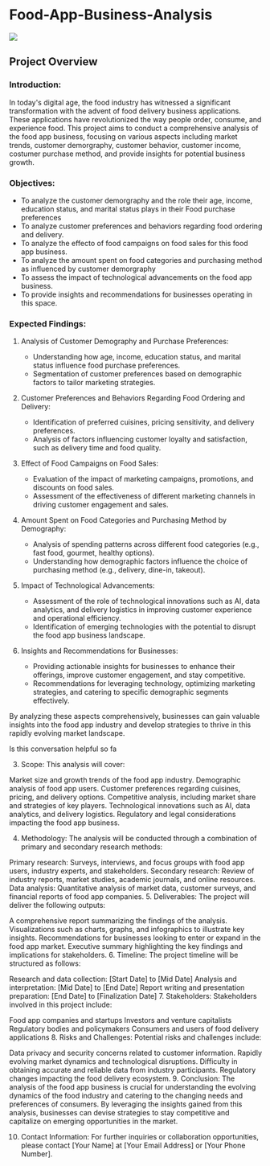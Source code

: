 # Food-App-Business-Analysis
![](Food_App_Business_image.jpg)

## Project Overview
### Introduction:
In today's digital age, the food industry has witnessed a significant transformation with the advent of food delivery business applications. These applications have revolutionized the way people order, consume, and experience food. This project aims to conduct a comprehensive analysis of the food app business, focusing on various aspects including market trends, customer demorgraphy, customer behavior, customer income, costumer purchase method, and provide insights for potential business growth.

### Objectives:
- To analyze the customer demorgraphy and the role their age, income, education status, and marital status plays in their Food purchase preferences
- To analyze customer preferences and behaviors regarding food ordering and delivery.
- To analyze the effecto of food campaigns on food sales for this food app business.
- To analyze the amount spent on food categories and purchasing method as influenced by customer demorgraphy
- To assess the impact of technological advancements on the food app business.
- To provide insights and recommendations for businesses operating in this space.

### Expected Findings:
1.  Analysis of Customer Demography and Purchase Preferences:
     - Understanding how age, income, education status, and marital status influence food purchase preferences.
     - Segmentation of customer preferences based on demographic factors to tailor marketing strategies.

2. Customer Preferences and Behaviors Regarding Food Ordering and Delivery:
     - Identification of preferred cuisines, pricing sensitivity, and delivery preferences.
     - Analysis of factors influencing customer loyalty and satisfaction, such as delivery time and food quality.

3. Effect of Food Campaigns on Food Sales:
     - Evaluation of the impact of marketing campaigns, promotions, and discounts on food sales.
     - Assessment of the effectiveness of different marketing channels in driving customer engagement and sales.

4. Amount Spent on Food Categories and Purchasing Method by Demography:
     - Analysis of spending patterns across different food categories (e.g., fast food, gourmet, healthy options).
     - Understanding how demographic factors influence the choice of purchasing method (e.g., delivery, dine-in, takeout).

5. Impact of Technological Advancements:
     - Assessment of the role of technological innovations such as AI, data analytics, and delivery logistics in improving customer experience and operational efficiency.
     - Identification of emerging technologies with the potential to disrupt the food app business landscape.

6. Insights and Recommendations for Businesses:
     - Providing actionable insights for businesses to enhance their offerings, improve customer engagement, and stay competitive.
     - Recommendations for leveraging technology, optimizing marketing strategies, and catering to specific demographic segments effectively.

By analyzing these aspects comprehensively, businesses can gain valuable insights into the food app industry and develop strategies to thrive in this rapidly evolving market landscape.





Is this conversation helpful so fa



3. Scope:
This analysis will cover:

Market size and growth trends of the food app industry.
Demographic analysis of food app users.
Customer preferences regarding cuisines, pricing, and delivery options.
Competitive analysis, including market share and strategies of key players.
Technological innovations such as AI, data analytics, and delivery logistics.
Regulatory and legal considerations impacting the food app business.

4. Methodology:
The analysis will be conducted through a combination of primary and secondary research methods:

Primary research: Surveys, interviews, and focus groups with food app users, industry experts, and stakeholders.
Secondary research: Review of industry reports, market studies, academic journals, and online resources.
Data analysis: Quantitative analysis of market data, customer surveys, and financial reports of food app companies.
5. Deliverables:
The project will deliver the following outputs:

A comprehensive report summarizing the findings of the analysis.
Visualizations such as charts, graphs, and infographics to illustrate key insights.
Recommendations for businesses looking to enter or expand in the food app market.
Executive summary highlighting the key findings and implications for stakeholders.
6. Timeline:
The project timeline will be structured as follows:

Research and data collection: [Start Date] to [Mid Date]
Analysis and interpretation: [Mid Date] to [End Date]
Report writing and presentation preparation: [End Date] to [Finalization Date]
7. Stakeholders:
Stakeholders involved in this project include:

Food app companies and startups
Investors and venture capitalists
Regulatory bodies and policymakers
Consumers and users of food delivery applications
8. Risks and Challenges:
Potential risks and challenges include:

Data privacy and security concerns related to customer information.
Rapidly evolving market dynamics and technological disruptions.
Difficulty in obtaining accurate and reliable data from industry participants.
Regulatory changes impacting the food delivery ecosystem.
9. Conclusion:
The analysis of the food app business is crucial for understanding the evolving dynamics of the food industry and catering to the changing needs and preferences of consumers. By leveraging the insights gained from this analysis, businesses can devise strategies to stay competitive and capitalize on emerging opportunities in the market.

10. Contact Information:
For further inquiries or collaboration opportunities, please contact [Your Name] at [Your Email Address] or [Your Phone Number].

